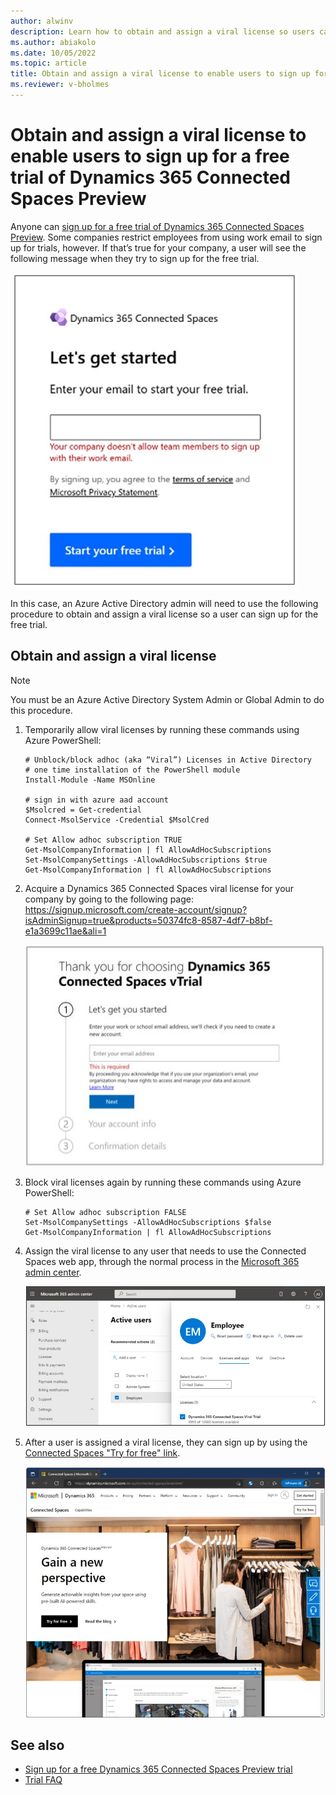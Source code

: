 ```yaml
---
author: alwinv
description: Learn how to obtain and assign a viral license so users can sign up for the free Dynamics 365 Connected Spaces Preview
ms.author: abiakolo
ms.date: 10/05/2022
ms.topic: article
title: Obtain and assign a viral license to enable users to sign up for a free trial of Dynamics 365 Connected Spaces Preview
ms.reviewer: v-bholmes
---
```


# Obtain and assign a viral license to enable users to sign up for a free trial of Dynamics 365 Connected Spaces Preview

Anyone can [sign up for a free trial of Dynamics 365 Connected Spaces Preview](trial-signup.md). Some companies restrict employees from using work email to sign up for trials, however. If that’s true  for your company, a user will see the following message when they try to sign up for the free trial.

![Screenshot of Let's get started dialog box with error message.](media/known-issues-trial-email.jpg "Screenshot of Let's get started dialog box with error message")

In this case, an Azure Active Directory admin will need to use the following procedure to obtain and assign a viral license so a user can sign up for the free trial. 

## Obtain and assign a viral license

> [!NOTE]
> You must be an Azure Active Directory System Admin or Global Admin to do this procedure.  

1. Temporarily allow viral licenses by running these commands using Azure PowerShell:
   ```
   # Unblock/block adhoc (aka “Viral”) Licenses in Active Directory
   # one time installation of the PowerShell module
   Install-Module -Name MSOnline
    
   # sign in with azure aad account
   $Msolcred = Get-credential
   Connect-MsolService -Credential $MsolCred
    
   # Set Allow adhoc subscription TRUE
   Get-MsolCompanyInformation | fl AllowAdHocSubscriptions
   Set-MsolCompanySettings -AllowAdHocSubscriptions $true
   Get-MsolCompanyInformation | fl AllowAdHocSubscriptions
   ```

2. Acquire a Dynamics 365 Connected Spaces viral license for your company by going to the following page: https://signup.microsoft.com/create-account/signup?isAdminSignup=true&products=50374fc8-8587-4df7-b8bf-e1a3699c11ae&ali=1  

    ![Dynamics 365 Connected Spaces Viral Trial screen.](media/admin-trial-signup-viral.JPG "Dynamics 365 Connected Spaces Viral Trial screen")
  
3. Block viral licenses again by running these commands using Azure PowerShell:

   ```
   # Set Allow adhoc subscription FALSE
   Set-MsolCompanySettings -AllowAdHocSubscriptions $false
   Get-MsolCompanyInformation | fl AllowAdHocSubscriptions
   ```

4. Assign the viral license to any user that needs to use the Connected Spaces web app, through the normal process in the 
[Microsoft 365 admin center](https://admin.microsoft.com/#/users).

    ![Screenshot of Microsoft 365 admin center.](media/admin-trial-signup-admin-portal.jpg "Screenshot of Microsoft 365 admin center")
 
5. After a user is assigned a viral license, they can sign up by using the [Connected Spaces "Try for free" link](https://dynamics.microsoft.com/connected-spaces/overview/). 

    ![Screenshot of Connected Spaces marketing page with Try for free link.](media/admin-trial-signup-try-for-free.jpg "Screenshot of Screenshot of Connected Spaces marketing page with Try for free link")
    
## See also

- [Sign up for a free Dynamics 365 Connected Spaces Preview trial](trial-signup.md)
- [Trial FAQ](trial-faq.md)

 


 
